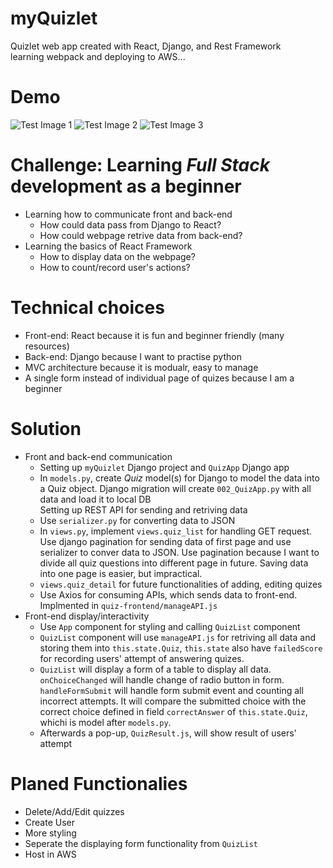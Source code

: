 # myQuizlet
Quizlet web app created with React, Django, and Rest Framework  
learning webpack and deploying to AWS...
# Demo
![Test Image 1](https://github.com/qiyang-sketch/myQuizlet/blob/master/demo/demo3.png)
![Test Image 2](https://github.com/qiyang-sketch/myQuizlet/blob/master/demo/demo2.png)
![Test Image 3](https://github.com/qiyang-sketch/myQuizlet/blob/master/demo/demo1.png)
# Challenge: Learning *Full Stack* development as a beginner
* Learning how to communicate front and back-end   
  * How could data pass from Django to React?  
  * How could webpage retrive data from back-end?  
* Learning the basics of React Framework
  * How to display data on the webpage?  
  * How to count/record user's actions?  
# Technical choices
* Front-end: React because it is fun and beginner friendly (many resources)  
* Back-end: Django because I want to practise python
* MVC architecture because it is modualr, easy to manage
* A single form instead of individual page of quizes because I am a beginner
# Solution
* Front and back-end communication  
  * Setting up `myQuizlet` Django project and `QuizApp` Django app  
  * In `models.py`, create *Quiz* model(s) for Django to model the data into a Quiz object. Django migration will create `002_QuizApp.py` with all data and load it to local DB  
Setting up REST API for sending and retriving data  
  * Use `serializer.py` for converting data to JSON  
  * In `views.py`, implement `views.quiz_list` for handling GET request. Use django pagination for sending data of first page and use serializer to conver data to JSON. Use pagination because I want to divide all quiz questions into different page in future. Saving data into one page is easier, but impractical.  
  * `views.quiz_detail` for future functionalities of adding, editing quizes  
  * Use Axios for consuming APIs, which sends data to front-end. Implmented in `quiz-frontend/manageAPI.js`
* Front-end display/interactivity  
  * Use `App` component for styling and calling `QuizList` component  
  * `QuizList` component will use `manageAPI.js` for retriving all data and storing them into `this.state.Quiz`, `this.state` also have `failedScore` for recording users' attempt of answering quizes.  
  * `QuizList` will display a form of a table to display all data. `onChoiceChanged` will handle change of radio button in form. `handleFormSubmit` will handle form submit event and counting all incorrect attempts. It will compare the submitted choice with the correct choice defined in field `correctAnswer` of `this.state.Quiz`, whichi is model after `models.py`.  
  * Afterwards a pop-up, `QuizResult.js`, will show result of users' attempt
# Planed Functionalies
* Delete/Add/Edit quizzes
* Create User 
* More styling
* Seperate the displaying form functionality from `QuizList`
* Host in AWS
